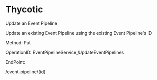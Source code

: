 #     Thycotic


Update an Event Pipeline

Update an existing Event Pipeline using the existing Event Pipeline's ID

Method: Put

OperationID: EventPipelineService_UpdateEventPipelines

EndPoint:

/event-pipeline/{id}
